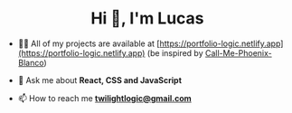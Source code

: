 <h1 align="center">Hi 👋, I'm Lucas</h1>

- 👨‍💻 All of my projects are available at [https://portfolio-logic.netlify.app](https://portfolio-logic.netlify.app) (be inspired by [Call-Me-Phoenix-Blanco](https://github.com/Call-me-phoenix/css-effect-collection))

- 💬 Ask me about **React, CSS and JavaScript**

- 📫 How to reach me **twilightlogic@gmail.com**

<p align="left">
</p>

